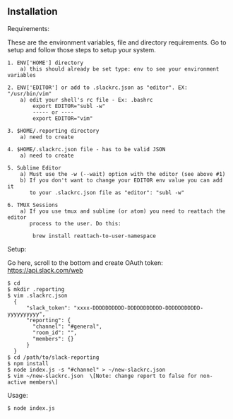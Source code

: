 Installation
------------

Requirements:

These are the environment variables, file and directory requirements. Go to setup and follow those
steps to setup your system.

    1. ENV['HOME'] directory
        a) this should already be set type: env to see your environment variables

    2. ENV['EDITOR'] or add to .slackrc.json as "editor". EX: "/usr/bin/vim"
        a) edit your shell's rc file - Ex: .bashrc
            export EDITOR="subl -w"
            ----- or ----
            export EDITOR="vim"

    3. $HOME/.reporting directory
        a) need to create

    4. $HOME/.slackrc.json file - has to be valid JSON
        a) need to create

    5. Sublime Editor
        a) Must use the -w (--wait) option with the editor (see above #1)
        b) If you don't want to change your EDITOR env value you can add it
           to your .slackrc.json file as "editor": "subl -w"

    6. TMUX Sessions
        a) If you use tmux and sublime (or atom) you need to reattach the editor
           process to the user. Do this:

            brew install reattach-to-user-namespace

Setup:

Go here, scroll to the bottom and create OAuth token:
https://api.slack.com/web

    $ cd
    $ mkdir .reporting
    $ vim .slackrc.json
      {
          "slack_token": "xxxx-DDDDDDDDDD-DDDDDDDDDDD-DDDDDDDDDDD-yyyyyyyyyy",
          "reporting": {
            "channel": "#general",
            "room_id": "",
            "members": {}
          }
      }
    $ cd /path/to/slack-reporting
    $ npm install
    $ node index.js -s "#channel" > ~/new-slackrc.json
    $ vim ~/new-slackrc.json  \[Note: change report to false for non-active members\]


Usage:

    $ node index.js


